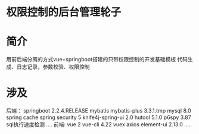 # 权限控制的后台管理轮子

# 简介
  用前后端分离的方式vue+springboot搭建的只带权限控制的开发基础模板
  代码生成、日志记录，参数校验、权限控制

# 涉及

后端：
  springboot 2.2.4.RELEASE
  mybatis 
  mybatis-plus 3.3.1.tmp
  mysql 8.0
  spring cache
  spring security 5
  knife4j-spring-ui 2.0
  hutool 5.1.0
  p6spy 3.87  sql执行速度检测
  ....
前端:
  vue 2
  vue-cli 4.22
  vuex
  axios
  element-ui 2.13.0
  .....  